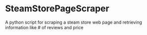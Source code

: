 # SteamStorePageScraper

A python script for scraping a steam store web page and retrieving information like # of reviews and price
